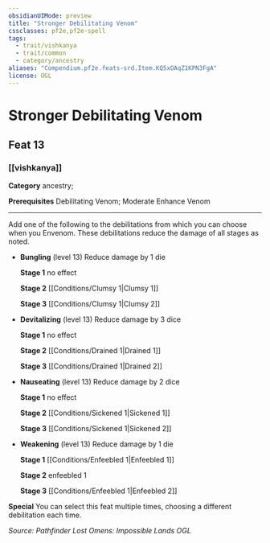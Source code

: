 ```yaml
---
obsidianUIMode: preview
title: "Stronger Debilitating Venom"
cssclasses: pf2e,pf2e-spell
tags:
  - trait/vishkanya
  - trait/common
  - category/ancestry
aliases: "Compendium.pf2e.feats-srd.Item.KQ5xOAqZ1KPN3FgA"
license: OGL
---
```

# Stronger Debilitating Venom
## Feat 13
### [[vishkanya]]

**Category** ancestry; 



**Prerequisites** Debilitating Venom; Moderate Enhance Venom
* * *
Add one of the following to the debilitations from which you can choose when you Envenom. These debilitations reduce the damage of all stages as noted.

*   **Bungling** (level 13) Reduce damage by 1 die
    
    **Stage 1** no effect
    
    **Stage 2** [[Conditions/Clumsy 1|Clumsy 1]]
    
    **Stage 3** [[Conditions/Clumsy 1|Clumsy 2]]
    
*   **Devitalizing** (level 13) Reduce damage by 3 dice
    
    **Stage 1** no effect
    
    **Stage 2** [[Conditions/Drained 1|Drained 1]]
    
    **Stage 3** [[Conditions/Drained 1|Drained 2]]
    
*   **Nauseating** (level 13) Reduce damage by 2 dice
    
    **Stage 1** no effect
    
    **Stage 2** [[Conditions/Sickened 1|Sickened 1]]
    
    **Stage 3** [[Conditions/Sickened 1|Sickened 2]]
    
*   **Weakening** (level 13) Reduce damage by 1 die
    
    **Stage 1** [[Conditions/Enfeebled 1|Enfeebled 1]]
    
    **Stage 2** enfeebled 1
    
    **Stage 3** [[Conditions/Enfeebled 1|Enfeebled 2]]
    

**Special** You can select this feat multiple times, choosing a different debilitation each time.

*Source: Pathfinder Lost Omens: Impossible Lands*
*OGL*